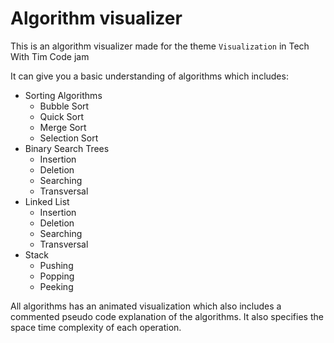 # Algorithm visualizer
This is an algorithm visualizer made for the theme `Visualization` in Tech With Tim Code jam

It can give you a basic understanding of algorithms
which includes:

* Sorting Algorithms
  * Bubble Sort
  * Quick Sort
  * Merge Sort
  * Selection Sort
* Binary Search Trees
  * Insertion
  * Deletion
  * Searching
  * Transversal
 * Linked List
   * Insertion
   * Deletion
   * Searching
   * Transversal
 * Stack
   * Pushing
   * Popping
   * Peeking

All algorithms has an animated visualization which also includes a commented pseudo code explanation of the algorithms. It also specifies the space time complexity of each operation.

